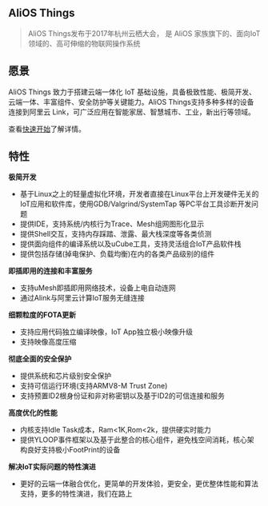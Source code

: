 ## AliOS Things

> AliOS Things发布于2017年杭州云栖大会， 是 AliOS 家族旗下的、面向IoT领域的、高可伸缩的物联网操作系统

## 愿景

AliOS Things 致力于搭建云端一体化 IoT 基础设施，具备极致性能、极简开发、云端一体、丰富组件、安全防护等关键能力。AliOS Things支持多种多样的设备连接到阿里云 Link，可广泛应用在智能家居、智慧城市、工业，新出行等领域。

查看[快速开始](zh-cn/quickstart.md)了解详情。

## 特性

**极简开发**
- 基于Linux之上的轻量虚拟化环境，开发者直接在Linux平台上开发硬件无关的IoT应用和软件库，使用GDB/Valgrind/SystemTap 等PC平台工具诊断开发问题
- 提供IDE，支持系统/内核行为Trace、Mesh组网图形化显示
- 提供Shell交互，支持内存踩踏、泄露、最大栈深度等各类侦测
- 提供面向组件的编译系统以及uCube工具，支持灵活组合IoT产品软件栈
- 提供包括存储(掉电保护、负载均衡)在内的各类产品级别的组件

**即插即用的连接和丰富服务**
- 支持uMesh即插即用网络技术，设备上电自动连网
- 通过Alink与阿里云计算IoT服务无缝连接

**细颗粒度的FOTA更新**
- 支持应用代码独立编译映像，IoT App独立极小映像升级
- 支持映像高度压缩

**彻底全面的安全保护**
- 提供系统和芯片级别安全保护
- 支持可信运行环境(支持ARMV8-M Trust Zone)
- 支持预置ID2根身份证和非对称密钥以及基于ID2的可信连接和服务

**高度优化的性能**
- 内核支持Idle Task成本，Ram<1K,Rom<2k，提供硬实时能力
- 提供YLOOP事件框架以及基于此整合的核心组件，避免栈空间消耗，核心架构良好支持极小FootPrint的设备

**解决IoT实际问题的特性演进**
- 更好的云端一体融合优化，更简单的开发体验，更安全，更优整体性能和算法支持，更多的特性演进，我们在路上
